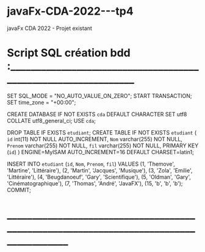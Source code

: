 # javaFx-CDA-2022---tp4
javaFx CDA 2022 - Projet existant


# Script SQL création bdd :______________________________________________________________

SET SQL_MODE = "NO_AUTO_VALUE_ON_ZERO";
START TRANSACTION;
SET time_zone = "+00:00";

CREATE DATABASE IF NOT EXISTS `cda` DEFAULT CHARACTER SET utf8 COLLATE utf8_general_ci;
USE `cda`;

DROP TABLE IF EXISTS `etudiant`;
CREATE TABLE IF NOT EXISTS `etudiant` (
  `id` int(11) NOT NULL AUTO_INCREMENT,
  `Nom` varchar(255) NOT NULL,
  `Prenom` varchar(255) NOT NULL,
  `fil` varchar(255) NOT NULL,
  PRIMARY KEY (`id`)
) ENGINE=MyISAM AUTO_INCREMENT=16 DEFAULT CHARSET=latin1;

INSERT INTO `etudiant` (`id`, `Nom`, `Prenom`, `fil`) VALUES
(1, 'Themove', 'Martine', 'Littéraire'),
(2, 'Martin', 'Jacques', 'Musique'),
(3, 'Zola', 'Emilie', 'Littéraire'),
(4, 'Beugdanoeuf', 'Gary', 'Scientifique'),
(5, 'Oldman', 'Gary', 'Cinématographique'),
(7, 'Thomas', 'André', 'JavaFX'),
(15, 'b', 'b', 'b');
COMMIT;

# ______________________________________________________________________________________

